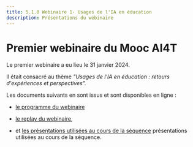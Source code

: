 ```yaml
---
title: 5.1.0 Webinaire 1- Usages de l'IA en éducation
description: Présentations du webinaire
---
```



# Premier webinaire du Mooc AI4T

Le premier webinaire a eu lieu le 31 janvier 2024.

Il était consacré au thème *"Usages de l'IA en éducation : retours d'expériences et perspectives".*

Les documents suivants en sont issus et sont disponibles en ligne :
* [le programme du webinaire](5-1-1-Webinar-1-program.fr.md)

* <a href="https://inrialearninglab.github.io/ai4t//2-Project-resources/5-Webinars/5-1-2-Webinar-1-replay.fr.html">le replay du webinaire</a>, 
  
* et [les présentations utilisées au cours de la séquence](./Documents/Webinaire-Usage-IA-Experiences-Perspectives-synthèse-VF.pdf) présentations utilisées au cours de la séquence</a>.

